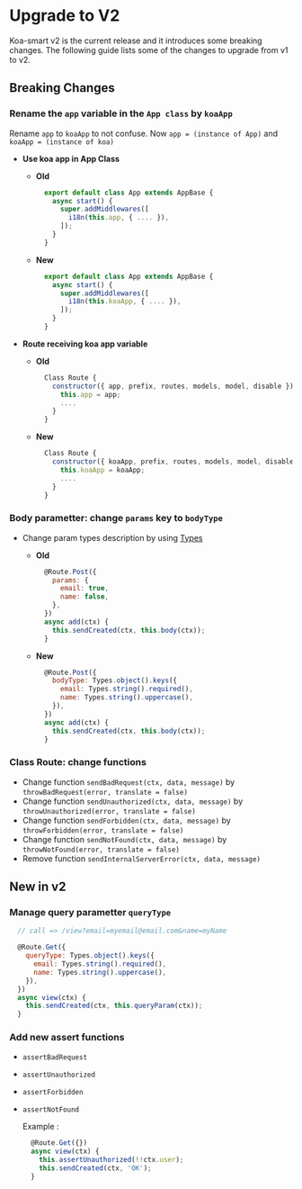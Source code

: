 # Upgrade to V2

Koa-smart v2 is the current release and it introduces some breaking changes. The following guide lists some of the changes to upgrade from v1 to v2.

## Breaking Changes

### Rename the `app` variable in the `App class` by `koaApp`

Rename `app` to `koaApp` to not confuse. Now `app = (instance of App)` and `koaApp = (instance of koa)`

- **Use koa app in App Class**

  - **Old**

    ```js
      export default class App extends AppBase {
        async start() {
          super.addMiddlewares([
            i18n(this.app, { .... }),
          ]);
        }
      }
    ```

  - **New**

    ```js
      export default class App extends AppBase {
        async start() {
          super.addMiddlewares([
            i18n(this.koaApp, { .... }),
          ]);
        }
      }
    ```

- **Route receiving koa app variable**

  - **Old**

    ```js
      Class Route {
        constructor({ app, prefix, routes, models, model, disable }) {
          this.app = app;
          ....
        }
      }
    ```

  - **New**

    ```js
      Class Route {
        constructor({ koaApp, prefix, routes, models, model, disable }) {
          this.koaApp = koaApp;
          ....
        }
      }
    ```

### Body parametter: change `params` key to `bodyType`

- Change param types description by using [Types](https://ysocorp.github.io/koa-smart/manual/type-system.html)

  - **Old**

    ```js
      @Route.Post({
        params: {
          email: true,
          name: false,
        },
      })
      async add(ctx) {
        this.sendCreated(ctx, this.body(ctx));
      }
    ```

  - **New**

    ```js
      @Route.Post({
        bodyType: Types.object().keys({
          email: Types.string().required(),
          name: Types.string().uppercase(),
        }),
      })
      async add(ctx) {
        this.sendCreated(ctx, this.body(ctx));
      }
    ```

### Class Route: change functions

- Change function `sendBadRequest(ctx, data, message)` by `throwBadRequest(error, translate = false)`
- Change function `sendUnauthorized(ctx, data, message)` by `throwUnauthorized(error, translate = false)`
- Change function `sendForbidden(ctx, data, message)` by `throwForbidden(error, translate = false)`
- Change function `sendNotFound(ctx, data, message)` by `throwNotFound(error, translate = false)`
- Remove function `sendInternalServerError(ctx, data, message)`

## New in v2

### Manage query parametter `queryType`

```js
  // call => /view?email=myemail@email.com&name=myName

  @Route.Get({
    queryType: Types.object().keys({
      email: Types.string().required(),
      name: Types.string().uppercase(),
    }),
  })
  async view(ctx) {
    this.sendCreated(ctx, this.queryParam(ctx));
  }
```

### Add new assert functions

- `assertBadRequest`
- `assertUnauthorized`
- `assertForbidden`
- `assertNotFound`

  Example :

  ```js
    @Route.Get({})
    async view(ctx) {
      this.assertUnauthorized(!!ctx.user);
      this.sendCreated(ctx, 'OK');
    }
  ```
